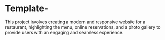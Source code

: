# Template-
This project involves creating a modern and responsive website for a restaurant, highlighting the menu, online reservations, and a photo gallery to provide users with an engaging and seamless experience.
